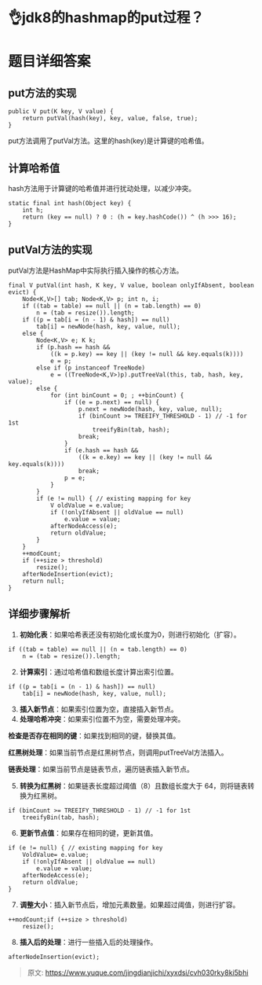 # 👌jdk8的hashmap的put过程？

# 题目详细答案
## put方法的实现
```plain
public V put(K key, V value) {
    return putVal(hash(key), key, value, false, true);
}
```

put方法调用了putVal方法。这里的hash(key)是计算键的哈希值。

## 计算哈希值
hash方法用于计算键的哈希值并进行扰动处理，以减少冲突。

```plain
static final int hash(Object key) {
    int h;
    return (key == null) ? 0 : (h = key.hashCode()) ^ (h >>> 16);
}
```

## putVal方法的实现
putVal方法是HashMap中实际执行插入操作的核心方法。

```plain
final V putVal(int hash, K key, V value, boolean onlyIfAbsent, boolean evict) {
    Node<K,V>[] tab; Node<K,V> p; int n, i;
    if ((tab = table) == null || (n = tab.length) == 0)
        n = (tab = resize()).length;
    if ((p = tab[i = (n - 1) & hash]) == null)
        tab[i] = newNode(hash, key, value, null);
    else {
        Node<K,V> e; K k;
        if (p.hash == hash &&
            ((k = p.key) == key || (key != null && key.equals(k))))
            e = p;
        else if (p instanceof TreeNode)
            e = ((TreeNode<K,V>)p).putTreeVal(this, tab, hash, key, value);
        else {
            for (int binCount = 0; ; ++binCount) {
                if ((e = p.next) == null) {
                    p.next = newNode(hash, key, value, null);
                    if (binCount >= TREEIFY_THRESHOLD - 1) // -1 for 1st
                        treeifyBin(tab, hash);
                    break;
                }
                if (e.hash == hash &&
                    ((k = e.key) == key || (key != null && key.equals(k))))
                    break;
                p = e;
            }
        }
        if (e != null) { // existing mapping for key
            V oldValue = e.value;
            if (!onlyIfAbsent || oldValue == null)
                e.value = value;
            afterNodeAccess(e);
            return oldValue;
        }
    }
    ++modCount;
    if (++size > threshold)
        resize();
    afterNodeInsertion(evict);
    return null;
}
```

## 详细步骤解析
1. **初始化表**：如果哈希表还没有初始化或长度为0，则进行初始化（扩容）。

```plain
if ((tab = table) == null || (n = tab.length) == 0)
    n = (tab = resize()).length;
```

2. **计算索引**：通过哈希值和数组长度计算出索引位置。

```plain
if ((p = tab[i = (n - 1) & hash]) == null)
    tab[i] = newNode(hash, key, value, null);
```

3. **插入新节点**：如果索引位置为空，直接插入新节点。
4. **处理哈希冲突**：如果索引位置不为空，需要处理冲突。

**检查是否存在相同的键**：如果找到相同的键，替换其值。

**红黑树处理**：如果当前节点是红黑树节点，则调用putTreeVal方法插入。

**链表处理**：如果当前节点是链表节点，遍历链表插入新节点。

5. **转换为红黑树**：如果链表长度超过阈值（8）且数组长度大于 64，则将链表转换为红黑树。

```plain
if (binCount >= TREEIFY_THRESHOLD - 1) // -1 for 1st
    treeifyBin(tab, hash);
```

6. **更新节点值**：如果存在相同的键，更新其值。

```plain
if (e != null) { // existing mapping for key
    VoldValue= e.value;
    if (!onlyIfAbsent || oldValue == null)
        e.value = value;
    afterNodeAccess(e);
    return oldValue;
}
```

7. **调整大小**：插入新节点后，增加元素数量。如果超过阈值，则进行扩容。

```plain
++modCount;if (++size > threshold)
    resize();
```

8. **插入后的处理**：进行一些插入后的处理操作。

```plain
afterNodeInsertion(evict);
```



> 原文: <https://www.yuque.com/jingdianjichi/xyxdsi/cvh030rky8ki5bhi>